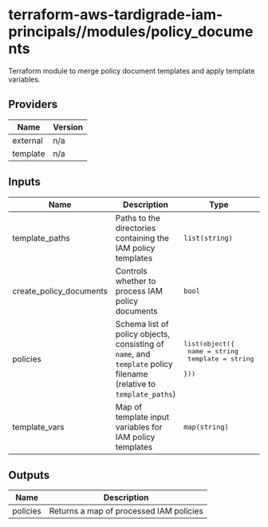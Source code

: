 # terraform-aws-tardigrade-iam-principals//modules/policy_documents

Terraform module to merge policy document templates and apply template variables.


<!-- BEGIN TFDOCS -->
## Providers

| Name | Version |
|------|---------|
| external | n/a |
| template | n/a |

## Inputs

| Name | Description | Type | Default | Required |
|------|-------------|------|---------|:-----:|
| template\_paths | Paths to the directories containing the IAM policy templates | `list(string)` | n/a | yes |
| create\_policy\_documents | Controls whether to process IAM policy documents | `bool` | `true` | no |
| policies | Schema list of policy objects, consisting of `name`, and `template` policy filename (relative to `template_paths`) | <pre>list(object({<br>    name     = string<br>    template = string<br>  }))<br></pre> | `[]` | no |
| template\_vars | Map of template input variables for IAM policy templates | `map(string)` | `{}` | no |

## Outputs

| Name | Description |
|------|-------------|
| policies | Returns a map of processed IAM policies |

<!-- END TFDOCS -->
